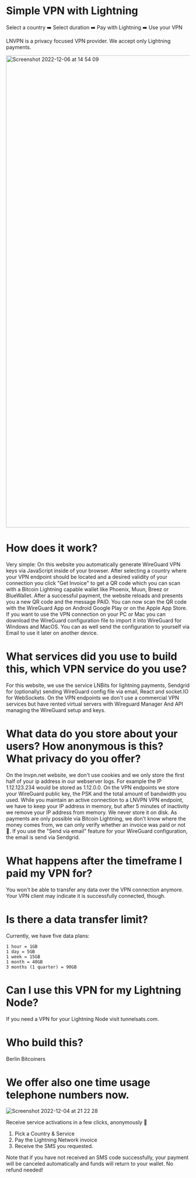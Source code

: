 # Simple VPN with Lightning

Select a country ➡️ Select duration ➡️ Pay with Lightning ➡️ Use your VPN

LNVPN is a privacy focused VPN provider. We accept only Lightning payments. 


<img width="1289" alt="Screenshot 2022-12-06 at 14 54 09" src="https://user-images.githubusercontent.com/48626097/205930692-0fd1612c-ec69-474c-9945-321d5af7ee44.png">


# How does it work?

Very simple: On this website you automatically generate WireGuard VPN keys via JavaScript inside of your browser. After selecting a country where your VPN endpoint should be located and a desired validity of your connection you click "Get Invoice" to get a QR code which you can scan with a Bitcoin Lightning capable wallet like Phoenix, Muun, Breez or BlueWallet. After a successful payment, the website reloads and presents you a new QR code and the message PAID. You can now scan the QR code with the WireGuard App on Android Google Play or on the Apple App Store. If you want to use the VPN connection on your PC or Mac you can download the WireGuard configuration file to import it into WireGuard for Windows and MacOS. You can as well send the configuration to yourself via Email to use it later on another device.

# What services did you use to build this, which VPN service do you use?

For this website, we use the service LNBits for lightning payments, Sendgrid for (optionally) sending WireGuard config file via email, React and socket.IO for WebSockets. On the VPN endpoints we don't use a commercial VPN services but have rented virtual servers with Wireguard Manager And API managing the WireGuard setup and keys.

# What data do you store about your users? How anonymous is this? What privacy do you offer?

On the lnvpn.net website, we don't use cookies and we only store the first half of your ip address in our webserver logs. For example the IP 1.12.123.234 would be stored as 1.12.0.0. On the VPN endpoints we store your WireGuard public key, the PSK and the total amount of bandwidth you used. While you maintain an active connection to a LNVPN VPN endpoint, we have to keep your IP address in memory, but after 5 minutes of inactivity we remove your IP address from memory. We never store it on disk. As payments are only possible via Bitcoin Lightning, we don't know where the money comes from, we can only verify whether an invoice was paid or not 🤷. If you use the "Send via email" feature for your WireGuard configuration, the email is send via Sendgrid.

# What happens after the timeframe I paid my VPN for?

You won't be able to transfer any data over the VPN connection anymore. Your VPN client may indicate it is successfully connected, though.

# Is there a data transfer limit?

Currently, we have five data plans:

    1 hour = 1GB
    1 day = 5GB
    1 week = 15GB
    1 month = 40GB
    3 months (1 quarter) = 90GB


# Can I use this VPN for my Lightning Node?

If you need a VPN for your Lightning Node visit tunnelsats.com.

# Who build this?

Berlin Bitcoiners

# We offer also one time usage telephone numbers now. 

![Screenshot 2022-12-04 at 21 22 28](https://user-images.githubusercontent.com/48626097/205931026-cec60aa7-c6e7-4e23-abe3-2f8b45d966b3.png)

Receive service activations in a few clicks, anonymously 🎉
1. Pick a Country & Service
2. Pay the Lightning Network invoice
3. Receive the SMS you requested.

Note that if you have not received an SMS code successfully, your payment will be canceled automatically and funds will return to your wallet. No refund needed!



